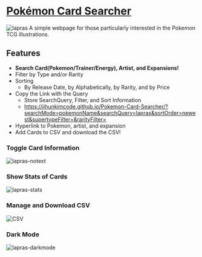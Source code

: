 # [Pokémon Card Searcher](https://jihunkimcode.github.io/Pokemon-Card-Searcher/)
![lapras](https://github.com/user-attachments/assets/e00c9fc3-a6b4-490b-915c-074d70b4465f)
A simple webpage for those particularly interested in the Pokemon TCG illustrations.

## Features
- **Search Card(Pokemon/Trainer/Energy), Artist, and Expansions!**
- Filter by Type and/or Rarity
- Sorting
  - By Release Date, by Alphabetically, by Rarity, and by Price
- Copy the Link with the Query
  - Store SearchQuery, Filter, and Sort Information
  - https://jihunkimcode.github.io/Pokemon-Card-Searcher/?searchMode=pokemonName&searchQuery=lapras&sortOrder=newest&supertypeFilter=&rarityFilter=
- Hyperlink to Pokemon, artist, and expansion
- Add Cards to CSV and download the CSV!
### Toggle Card Information
![lapras-notext](https://github.com/user-attachments/assets/a0e2e3eb-9a89-46b7-a51a-e7e3e5950b1a)
### Show Stats of Cards
![lapras-stats](https://github.com/user-attachments/assets/4c8b1f35-7e0a-4188-a3a3-0729bb217836)
### Manage and Download CSV
![CSV](https://github.com/user-attachments/assets/e3c95e06-8331-45b9-81f6-12623b72851d)
### Dark Mode
![lapras-darkmode](https://github.com/user-attachments/assets/f840559e-f12b-4956-a93d-a1e599d73a7e)
